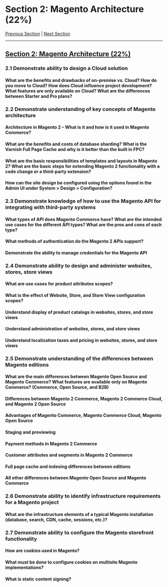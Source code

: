 # Section 2: Magento Architecture (22%)

[Previous Section](./1.md) | [Next Section](./3.md)

-----


## [Section 2: Magento Architecture (22%)](./2.md)

### **2.1** Demonstrate ability to design a Cloud solution

#### **What are the benefits and drawbacks of on-premise vs. Cloud? How do you move to Cloud? How does Cloud influence project development? What features are only available on Cloud? What are the differences between Starter and Pro plans?**

### **2.2** Demonstrate understanding of key concepts of Magento architecture

#### **Architecture in Magento 2 – What is it and how is it used in Magento Commerce?**

#### **What are the benefits and costs of database sharding? What is the Varnish Full Page Cache and why is it better than the built in FPC?**

#### **What are the basic responsibilities of templates and layouts in Magento 2? What are the basic steps for extending Magento 2 functionality with a code change or a third-party extension?**

#### **How can the site design be configured using the options found in the Admin UI under System > Design > Configuration?**

### **2.3** Demonstrate knowledge of how to use the Magento API for integrating with third-party systems

#### **What types of API does Magento Commerce have? What are the intended use cases for the different API types? What are the pros and cons of each type?**

#### **What methods of authentication do the Magento 2 APIs support?**

#### **Demonstrate the ability to manage credentials for the Magento API**

### **2.4** Demonstrate ability to design and administer websites, stores, store views

#### **What are use cases for product attributes scopes?**

#### **What is the effect of Website, Store, and Store View configuration scopes?**

#### **Understand display of product catalogs in websites, stores, and store views**

#### **Understand administration of websites, stores, and store views**

#### **Understand localization taxes and pricing in websites, stores, and store views**

### **2.5** Demonstrate understanding of the differences between Magento editions

#### **What are the main differences between Magento Open Source and Magento Commerce? What features are available only on Magento Commerce? (Commerce, Open Source, and B2B)**

#### **Differences between Magento 2 Commerce, Magento 2 Commerce Cloud, and Magento 2 Open Source**

#### **Advantages of Magento Commerce, Magento Commerce Cloud, Magento Open Source**

#### **Staging and previewing**

#### **Payment methods in Magento 2 Commerce**

#### **Customer attributes and segments in Magento 2 Commerce**

#### **Full page cache and indexing differences between editions**

#### **All other differences between Magento Open Source and Magento Commerce**

### **2.6** Demonstrate ability to identify infrastructure requirements for a Magento project

#### **What are the infrastructure elements of a typical Magento installation (database, search, CDN, cache, sessions, etc.)?**

### **2.7** Demonstrate ability to configure the Magento storefront functionality

#### **How are cookies used in Magento?**

#### **What must be done to configure cookies on multisite Magento implementations?**

#### **What is static content signing?**
